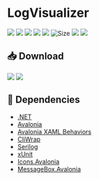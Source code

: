 # LogVisualizer
![](https://github.com/jim-jiang-github/LogVisualizer/workflows/CI/badge.svg) [![](https://img.shields.io/github/release-date-pre/jim-jiang-github/LogVisualizer?style=flat)](https://github.com/jim-jiang-github/LogVisualizer/releases/tag/2.0.22.423) ![](https://img.shields.io/github/downloads/jim-jiang-github/LogVisualizer/total) [![](https://img.shields.io/github/last-commit/jim-jiang-github/LogVisualizer?style=flat)](https://github.com/jim-jiang-github/LogVisualizer/commits/master) [![](https://img.shields.io/github/license/jim-jiang-github/LogVisualizer?style=flat)](https://github.com/jim-jiang-github/LogVisualizer/blob/master/LICENSE) ![Size](https://img.shields.io/github/repo-size/jim-jiang-github/LogVisualizer.svg) ![](https://img.shields.io/github/release/jim-jiang-github/LogVisualizer.svg) ![](https://badges.frapsoft.com/os/v2/open-source.png?v=103)



## 📥 Download
[![](https://img.shields.io/badge/Windows-x64-blue?style=flat-square&logo=windows&logoColor=fff)](https://github.com/jim-jiang-github/LogVisualizer/releases/latest/download/win-x64.zip)
[![](https://img.shields.io/badge/macOS-x64-blueviolet?style=flat-square&logo=apple&logoColor=fff)](https://github.com/jim-jiang-github/LogVisualizer/releases/latest/download/osx-x64.zip)

## 🤝 Dependencies
- [.NET](https://dotnet.microsoft.com/)
- [Avalonia](https://github.com/AvaloniaUI/Avalonia)
- [Avalonia XAML Behaviors](https://github.com/wieslawsoltes/AvaloniaBehaviors)
- [CliWrap](https://github.com/Tyrrrz/CliWrap)
- [Serilog](https://github.com/serilog/serilog)
- [xUnit](https://github.com/xunit/xunit)
- [Icons.Avalonia](https://github.com/Projektanker/Icons.Avalonia)
- [MessageBox.Avalonia](https://github.com/AvaloniaCommunity/MessageBox.Avalonia)
